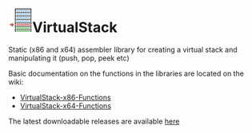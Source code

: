 # ![](../assets/VirtualStack.png)VirtualStack

Static (x86 and x64) assembler library for creating a virtual stack and manipulating it (push, pop, peek etc)

Basic documentation on the functions in the libraries are located on the wiki: 
* [VirtualStack-x86-Functions](https://github.com/mrfearless/libraries/wiki/VirtualStack-x86-Functions)
* [VirtualStack-x64-Functions](https://github.com/mrfearless/libraries/wiki/VirtualStack-x64-Functions)

The latest downloadable releases are available [here](https://github.com/mrfearless/libraries/releases)